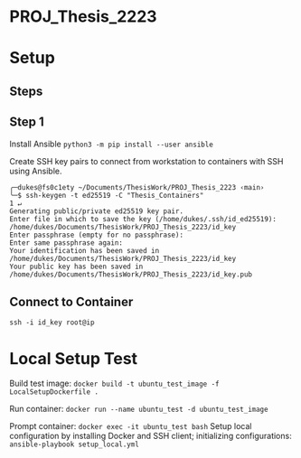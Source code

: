 # PROJ_Thesis_2223

# Setup

## Steps

## Step 1

Install Ansible `python3 -m pip install --user ansible`

Create SSH key pairs to connect from workstation to containers with SSH using Ansible.

```
╭─dukes@fs0c1ety ~/Documents/ThesisWork/PROJ_Thesis_2223 ‹main› 
╰─$ ssh-keygen -t ed25519 -C "Thesis_Containers"                                                                                         1 ↵
Generating public/private ed25519 key pair.
Enter file in which to save the key (/home/dukes/.ssh/id_ed25519): /home/dukes/Documents/ThesisWork/PROJ_Thesis_2223/id_key
Enter passphrase (empty for no passphrase): 
Enter same passphrase again: 
Your identification has been saved in /home/dukes/Documents/ThesisWork/PROJ_Thesis_2223/id_key
Your public key has been saved in /home/dukes/Documents/ThesisWork/PROJ_Thesis_2223/id_key.pub
```

## Connect to Container

`ssh -i id_key root@ip`

# Local Setup Test

Build test image:
`docker build -t ubuntu_test_image -f LocalSetupDockerfile .`

Run container:
`docker run --name ubuntu_test -d ubuntu_test_image`

Prompt container:
`docker exec -it ubuntu_test bash`
    Setup local configuration by installing Docker and SSH client; initializing configurations:
        `ansible-playbook setup_local.yml`
    